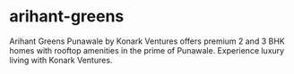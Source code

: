 # arihant-greens
Arihant Greens Punawale by Konark Ventures offers premium 2 and 3 BHK homes with rooftop amenities in the prime of Punawale. Experience luxury living with Konark Ventures.
